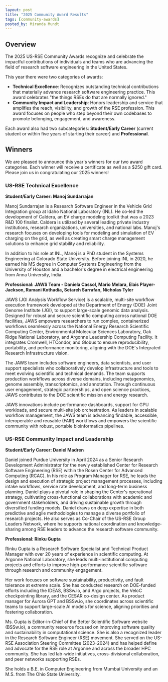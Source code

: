 ```yaml
---
layout: post
title: "2025 Community Award Results"
tags: [community-awards]
posted_by: Miranda Mundt
---
```


## Overview

The 2025 US-RSE Community Awards recognize and celebrate the impactful
contributions of individuals and teams who are advancing the field of research
software engineering in the United States.

This year there were two categories of awards:

- **Technical Excellence**: Recognizes outstanding technical contributions that
  materially advance research software engineering practice. This award
  celebrates "the things RSEs do that are normally ignored."
- **Community Impact and Leadership**: Honors leadership and service that
  amplifies the reach, visibility, and growth of the RSE profession. This
  award focuses on people who step beyond their own codebases to promote
  belonging, engagement, and awareness.

Each award also had two subcategories: **Student/Early Career** (current
student or within five years of starting their career) and **Professional**.

## Winners

We are pleased to announce this year's winners for our two award categories.
Each winner will receive a certificate as well as a $250 gift card.
Please join us in congratulating our 2025 winners!

### US-RSE Technical Excellence

**Student/Early Career: Manoj Sundarrajan**

Manoj Sundarrajan is a Research Software Engineer in the Vehicle Grid
Integration group at Idaho National Laboratory (INL). He co-led the
development of Caldera, an EV charge modeling toolkit that was a 2023
R&D 100 finalist. Caldera is utilized by several leading private industry
institutions, research organizations, universities, and national labs. Manoj's
research focuses on developing tools for modeling and simulation of EV
charging on the grid, as well as creating smart charge management solutions to
enhance grid stability and reliability.

In addition to his role at INL, Manoj is a PhD student in the Systems
Engineering at Colorado State University. Before joining INL in 2020, he
earned his MS degree in Computer Systems Engineering from the University of
Houston and a bachelor's degree in electrical engineering from
Anna University, India.

**Professional: JAWS Team - Daniela Cassol, Mario Melara, Elais Player-Jackson,
Ramani Kothadia, Setareh Sarrafan, Nicholas Tyler**

JAWS (JGI Analysis Workflow Service) is a scalable, multi-site workflow execution framework
developed at the Department of Energy (DOE) Joint Genome Institute (JGI), to support
large-scale genomic data analysis. Designed for robust and secure scientific computing across
national DOE facilities, JAWS empowers researchers to run complex, containerized workflows
seamlessly across the National Energy Research Scientific Computing Center, Environmental
Molecular Sciences Laboratory, Oak Ridge National Laboratory, and Argonne Leadership
Computing Facility. It integrates Cromwell, HTCondor, and Globus to ensure reproducibility,
portability, and performance monitoring, aligning with the DOE's Integrated Research
Infrastructure vision.

The JAWS team includes software engineers, data scientists, and user support specialists who
collaboratively develop infrastructure and tools to meet evolving scientific and technical
demands. The team supports production workflows across diverse domains, including
metagenomics, genome assembly, transcriptomics, and annotation. Through continuous user
engagement, strategic partnerships, and open science practices, JAWS contributes to the DOE
scientific mission and energy research.

JAWS innovations include performance dashboards, support for GPU workloads, and secure
multi-site job orchestration. As leaders in scalable workflow management, the JAWS team is
advancing findable, accessible, interoperable and reusable (FAIR) workflows and empowers the
scientific community with robust, portable bioinformatics pipelines.


### US-RSE Community Impact and Leadership

**Student/Early Career: Daniel Madren**

Daniel joined Purdue University in April 2024 as a Senior Research Development
Administrator for the newly established Center for Research Software
Engineering (RSE) within the Rosen Center for Advanced Computing (RCAC). In
his role as Program Manager for RSE, he leads the design and execution of
strategic project management processes, including intake workflows, service
rate development, and long-term business planning. Daniel plays a pivotal
role in shaping the Center's operational strategy, cultivating cross-functional
collaborations with academic and government stakeholders, and driving
sustainable growth through diversified funding models. Daniel draws on deep
expertise in both predictive and agile methodologies to manage a diverse
portfolio of research projects. He also serves as Co-Chair of the US-RSE
Group Leaders Network, where he supports national coordination and
knowledge-sharing among RSE leaders to advance the research software community.


**Professional: Rinku Gupta**

Rinku Gupta is a Research Software Specialist and Technical Product Manager
with over 20 years of experience in scientific computing. At Argonne National
Laboratory, she leads multi-institutional computing projects and efforts to
improve high-performance scientific software through research and community
engagement.

Her work focuses on software sustainability, productivity, and fault tolerance
at extreme scale. She has conducted research on DOE-funded efforts including
the IDEAS, BSSw.io, and Argo projects, the VeloC checkpointing library, and
the CESAR co-design center. As product manager for Aurora GPT and BSSw.io,
she coordinates across scientific teams to support large-scale AI models for
science, aligning priorities and fostering collaboration.

Ms. Gupta is Editor-in-Chief of the Better Scientific Software website
(BSSw.io), a community resource focused on improving software quality and
sustainability in computational science. She is also a recognized leader in
the Research Software Engineer (RSE) movement. She served on the US-RSE
Association Steering Committee (2023–2024) and has helped define and advocate for the
RSE role at Argonne and across the broader HPC community. She has led
lab-wide initiatives, cross-divisional collaboration, and peer networks
supporting RSEs.

She holds a B.E. in Computer Engineering from Mumbai University and
an M.S. from The Ohio State University.

